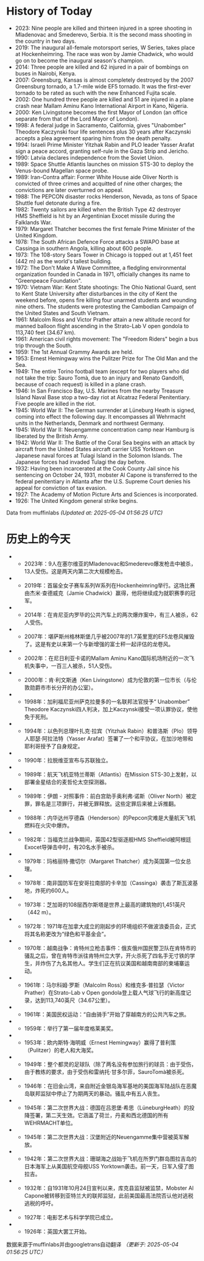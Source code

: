 # History of Today 

- 2023: Nine people are killed and thirteen injured in a spree shooting in Mladenovac and Smederevo, Serbia. It is the second mass shooting in the country in two days.
- 2019: The inaugural all-female motorsport series, W Series, takes place at Hockenheimring. The race was won by Jamie Chadwick, who would go on to become the inaugural season's champion.
- 2014: Three people are killed and 62 injured in a pair of bombings on buses in Nairobi, Kenya.
- 2007: Greensburg, Kansas is almost completely destroyed by the 2007 Greensburg tornado, a 1.7-mile wide EF5 tornado. It was the first-ever tornado to be rated as such with the new Enhanced Fujita scale.
- 2002: One hundred three people are killed and 51 are injured in a plane crash near Mallam Aminu Kano International Airport in Kano, Nigeria.
- 2000: Ken Livingstone becomes the first Mayor of London (an office separate from that of the Lord Mayor of London).
- 1998: A federal judge in Sacramento, California, gives "Unabomber" Theodore Kaczynski four life sentences plus 30 years after Kaczynski accepts a plea agreement sparing him from the death penalty.
- 1994: Israeli Prime Minister Yitzhak Rabin and PLO leader Yasser Arafat sign a peace accord, granting self-rule in the Gaza Strip and Jericho.
- 1990: Latvia declares independence from the Soviet Union.
- 1989: Space Shuttle Atlantis launches on mission STS-30 to deploy the Venus-bound Magellan space probe.
- 1989: Iran-Contra affair: Former White House aide Oliver North is convicted of three crimes and acquitted of nine other charges; the convictions are later overturned on appeal.
- 1988: The PEPCON disaster rocks Henderson, Nevada, as tons of Space Shuttle fuel detonate during a fire.
- 1982: Twenty sailors are killed when the British Type 42 destroyer HMS Sheffield is hit by an Argentinian Exocet missile during the Falklands War.
- 1979: Margaret Thatcher becomes the first female Prime Minister of the United Kingdom.
- 1978: The South African Defence Force attacks a SWAPO base at Cassinga in southern Angola, killing about 600 people.
- 1973: The 108-story Sears Tower in Chicago is topped out at 1,451 feet (442 m) as the world's tallest building.
- 1972: The Don't Make A Wave Committee, a fledgling environmental organization founded in Canada in 1971, officially changes its name to "Greenpeace Foundation".
- 1970: Vietnam War: Kent State shootings: The Ohio National Guard, sent to Kent State University after disturbances in the city of Kent the weekend before, opens fire killing four unarmed students and wounding nine others. The students were protesting the Cambodian Campaign of the United States and South Vietnam.
- 1961: Malcolm Ross and Victor Prather attain a new altitude record for manned balloon flight ascending in the Strato-Lab V open gondola to 113,740 feet (34.67 km).
- 1961: American civil rights movement: The "Freedom Riders" begin a bus trip through the South.
- 1959: The 1st Annual Grammy Awards are held.
- 1953: Ernest Hemingway wins the Pulitzer Prize for The Old Man and the Sea.
- 1949: The entire Torino football team (except for two players who did not take the trip: Sauro Tomà, due to an injury and Renato Gandolfi, because of coach request) is killed in a plane crash.
- 1946: In San Francisco Bay, U.S. Marines from the nearby Treasure Island Naval Base stop a two-day riot at Alcatraz Federal Penitentiary.  Five people are killed in the riot.
- 1945: World War II: The German surrender at Lüneburg Heath is signed, coming into effect the following day. It encompasses all Wehrmacht units in the Netherlands, Denmark and northwest Germany.
- 1945: World War II: Neuengamme concentration camp near Hamburg is liberated by the British Army.
- 1942: World War II: The Battle of the Coral Sea begins with an attack by aircraft from the United States aircraft carrier USS Yorktown on Japanese naval forces at Tulagi Island in the Solomon Islands. The Japanese forces had invaded Tulagi the day before.
- 1932: Having been incarcerated at the Cook County Jail since his sentencing on October 24, 1931, mobster Al Capone is transferred to the federal penitentiary in Atlanta after the U.S. Supreme Court denies his appeal for conviction of tax evasion.
- 1927: The Academy of Motion Picture Arts and Sciences is incorporated.
- 1926: The United Kingdom general strike begins.

Data from muffinlabs
*(Updated at: 2025-05-04 01:56:25 UTC)*

# 历史上的今天 

- -  2023年：9人在塞尔维亚的Mladenovac和Smederevo爆发枪击中被杀，13人受伤。这是两天内第二次大规模枪击。
- -  2019年：首届全女子赛车系列W系列在Hockenheimring举行。这场比赛由杰米·查德威克（Jamie Chadwick）赢得，他将继续成为就职赛季的冠军。
- -  2014年：在肯尼亚内罗毕的公共汽车上的两次爆炸案中，有三人被杀，62人受伤。
- -  2007年：堪萨斯州格林斯堡几乎被2007年的1.7英里宽的EF5龙卷风摧毁了。这是有史以来第一个与新增强的富士秤一起评估的龙卷风。
- -  2002年：在尼日利亚卡诺的Mallam Aminu Kano国际机场附近的一次飞机失事中，一百三人被杀，51人受伤。
- -  2000年：肯·利文斯通（Ken Livingstone）成为伦敦的第一位市长（​​与伦敦勋爵市市长分开的办公室）。
- -  1998年：加利福尼亚州萨克拉曼多的一名联邦法官授予“ Unabomber” Theodore Kaczynski四人判决，加上Kaczynski接受一项认罪协议，使他免于死刑。
- -  1994年：以色列总理叶扎克·拉宾（Yitzhak Rabin）和普洛斯（Plo）领导人耶瑟·阿拉法特（Yasser Arafat）签署了一个和平协议，在加沙地带和耶利哥授予了自身规定。
- -  1990年：拉脱维亚宣布与苏联独立。
- -  1989年：航天飞机亚特兰蒂斯（Atlantis）在Mission STS-30上发射，以部署金星结合的麦哲伦太空探测器。
- -  1989年：伊朗 - 对照事件：前白宫助手奥利弗·诺斯（Oliver North）被定罪，罪名是三项罪行，并被无罪释放。这些定罪后来被上诉推翻。
- -  1988年：内华达州亨德森（Henderson）的Pepcon灾难是大量航天飞机燃料在火灾中爆炸。
- -  1982年：当福克兰战争期间，英国42型驱逐舰HMS Sheffield被阿根廷Exocet导弹击中时，有20名水手被杀。
- -  1979年：玛格丽特·撒切尔（Margaret Thatcher）成为英国第一位女总理。
- -  1978年：南非国防军在安哥拉南部的卡辛加（Cassinga）袭击了斯瓦波基地，炸死约600人。
- -  1973年：芝加哥的108层西尔斯塔是世界上最高的建筑物的1,451英尺（442 m）。
- -  1972年：1971年在加拿大成立的刚起步的环境组织不做波浪委员会，正式将其名称更改为“绿色和平基金会”。
- -  1970年：越南战争：肯特州立枪击事件：俄亥俄州国民警卫队在肯特市的骚乱之后，曾在肯特市派往肯特州立大学，开火杀死了四名手无寸铁的学生，并炸伤了九名其他人。学生们正在抗议美国和越南南部的柬埔寨运动。
- -  1961年：马尔科姆·罗斯（Malcolm Ross）和维克多·普拉瑟（Victor Prather）在Strato-Lab v Open gondola登上载人气球飞行的新高度记录，达到113,740英尺（34.67公里）。
- -  1961年：美国民权运动：“自由骑手”开始了穿越南方的公共汽车之旅。
- -  1959年：举行了第一届年度格莱美奖。
- -  1953年：欧内斯特·海明威（Ernest Hemingway）赢得了普利策（Pulitzer）的老人和大海奖。
- -  1949年：整个都灵的足球队（除了两名没有参加旅行的球员：由于受伤，由于教练的要求，由于受伤和雷纳托·甘多尔菲，SauroTomà被杀死。
- -  1946年：在旧金山湾，来自附近金银岛海军基地的美国海军陆战队在恶魔岛联邦监狱中停止了为期两天的暴动。骚乱中有五人丧生。
- -  1945年：第二次世界大战：德国在吕恩堡·希思（LüneburgHeath）的投降签署，第二天生效。它涵盖了荷兰，丹麦和西北德国的所有WEHRMACHT单位。
- -  1945年：第二次世界大战：汉堡附近的Neuengamme集中营被英军解放。
- -  1942年：第二次世界大战：珊瑚海之战始于飞机在所罗门群岛图拉吉岛的日本海军上从美国航空母舰USS Yorktown袭击。前一天，日军入侵了图拉吉。
- -  1932年：自1931年10月24日宣判以来，库克县监狱被监禁，Mobster Al Capone被转移到亚特兰大的联邦监狱，此前美国最高法院否认他对逃税逃税的呼吁。
- -  1927年：电影艺术与科学学院已成立。
- -  1926年：英国大罢工开始。

数据来源于muffinlabs并由googletrans自动翻译
*（更新于: 2025-05-04 01:56:25 UTC）*